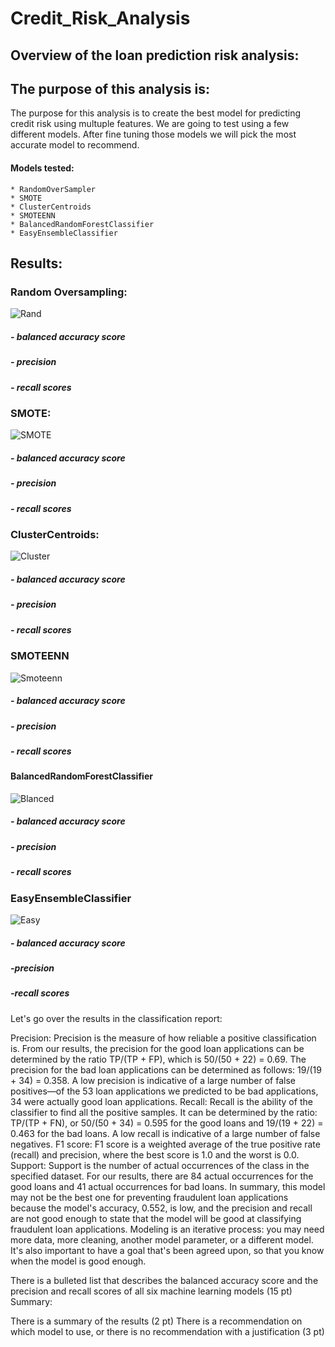 # Credit_Risk_Analysis

## Overview of the loan prediction risk analysis:


## The purpose of this analysis is:

The purpose for this analysis is to create the best model for predicting credit risk using multuple features. We are going to test using a few different models. After fine tuning those models we will pick the most accurate model to recommend. 

#### Models tested:

    * RandomOverSampler
    * SMOTE
    * ClusterCentroids
    * SMOTEENN
    * BalancedRandomForestClassifier
    * EasyEnsembleClassifier 



## Results:

### Random Oversampling:
![Rand](https://github.com/austink24/Credit_Risk_Analysis/blob/main/Random_overSampling.png)

##### - balanced accuracy score

##### - precision

##### - recall scores 


### SMOTE:
![SMOTE](https://github.com/austink24/Credit_Risk_Analysis/blob/main/SMOTE.png)

##### - balanced accuracy score

##### - precision

##### - recall scores 


### ClusterCentroids:
![Cluster](https://github.com/austink24/Credit_Risk_Analysis/blob/main/Cluster_centroid.png)

##### - balanced accuracy score

##### - precision

##### - recall scores 


### SMOTEENN
![Smoteenn](https://github.com/austink24/Credit_Risk_Analysis/blob/main/SMOOTENN.png)

##### - balanced accuracy score

##### - precision

##### - recall scores 

#### BalancedRandomForestClassifier
![Blanced](https://github.com/austink24/Credit_Risk_Analysis/blob/main/balanced_random.png)
##### - balanced accuracy score

##### - precision

##### - recall scores 


### EasyEnsembleClassifier 
![Easy](https://github.com/austink24/Credit_Risk_Analysis/blob/main/AdAboost.png)
##### - balanced accuracy score

##### -precision

##### -recall scores 


Let's go over the results in the classification report:

Precision: Precision is the measure of how reliable a positive classification is. From our results, the precision for the good loan applications can be determined by the ratio TP/(TP + FP), which is 50/(50 + 22) = 0.69. The precision for the bad loan applications can be determined as follows: 19/(19 + 34) = 0.358. A low precision is indicative of a large number of false positives—of the 53 loan applications we predicted to be bad applications, 34 were actually good loan applications.
Recall: Recall is the ability of the classifier to find all the positive samples. It can be determined by the ratio: TP/(TP + FN), or 50/(50 + 34) = 0.595 for the good loans and 19/(19 + 22) = 0.463 for the bad loans. A low recall is indicative of a large number of false negatives.
F1 score: F1 score is a weighted average of the true positive rate (recall) and precision, where the best score is 1.0 and the worst is 0.0.
Support: Support is the number of actual occurrences of the class in the specified dataset. For our results, there are 84 actual occurrences for the good loans and 41 actual occurrences for bad loans.
In summary, this model may not be the best one for preventing fraudulent loan applications because the model's accuracy, 0.552, is low, and the precision and recall are not good enough to state that the model will be good at classifying fraudulent loan applications. Modeling is an iterative process: you may need more data, more cleaning, another model parameter, or a different model. It's also important to have a goal that's been agreed upon, so that you know when the model is good enough.


        

There is a bulleted list that describes the balanced accuracy score and the precision and recall scores of all six machine learning models (15 pt)
Summary:

There is a summary of the results (2 pt)
There is a recommendation on which model to use, or there is no recommendation with a justification (3 pt)

